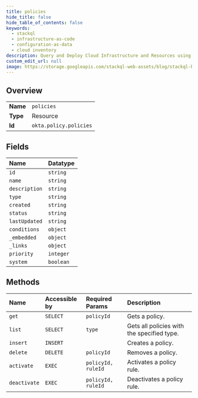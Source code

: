 ```yaml
---
title: policies
hide_title: false
hide_table_of_contents: false
keywords:
  - stackql
  - infrastructure-as-code
  - configuration-as-data
  - cloud inventory
description: Query and Deploy Cloud Infrastructure and Resources using SQL
custom_edit_url: null
image: https://storage.googleapis.com/stackql-web-assets/blog/stackql-blog-post-featured-image.png
---
```

  
    

## Overview
<table><tbody>
<tr><td><b>Name</b></td><td><code>policies</code></td></tr>
<tr><td><b>Type</b></td><td>Resource</td></tr>
<tr><td><b>Id</b></td><td><code>okta.policy.policies</code></td></tr>
</tbody></table>

## Fields
| Name | Datatype |
|:-----|:---------|
| `id` | `string` |
| `name` | `string` |
| `description` | `string` |
| `type` | `string` |
| `created` | `string` |
| `status` | `string` |
| `lastUpdated` | `string` |
| `conditions` | `object` |
| `_embedded` | `object` |
| `_links` | `object` |
| `priority` | `integer` |
| `system` | `boolean` |
## Methods
| Name | Accessible by | Required Params | Description |
|:-----|:--------------|:----------------|:------------|
| `get` | `SELECT` | `policyId` | Gets a policy. |
| `list` | `SELECT` | `type` | Gets all policies with the specified type. |
| `insert` | `INSERT` |  | Creates a policy. |
| `delete` | `DELETE` | `policyId` | Removes a policy. |
| `activate` | `EXEC` | `policyId, ruleId` | Activates a policy rule. |
| `deactivate` | `EXEC` | `policyId, ruleId` | Deactivates a policy rule. |
